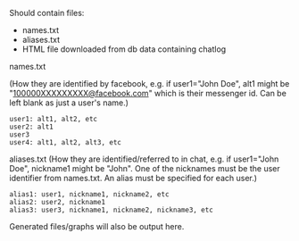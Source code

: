 Should contain files:

* names.txt
* aliases.txt
* HTML file downloaded from db data containing chatlog

names.txt

(How they are identified by facebook, e.g. if user1="John Doe", alt1 might be "100000XXXXXXXXX@facebook.com" which is their messenger id. Can be left blank as just a user's name.)

```
user1: alt1, alt2, etc  
user2: alt1  
user3  
user4: alt1, alt2, alt3, etc  
```

aliases.txt
(How they are identified/referred to in chat, e.g. if user1="John Doe", nickname1 might be "John". One of the nicknames must be the user identifier from names.txt. An alias must be specified for each user.)  
```
alias1: user1, nickname1, nickname2, etc  
alias2: user2, nickname1  
alias3: user3, nickname1, nickname2, nickname3, etc  
```

Generated files/graphs will also be output here.